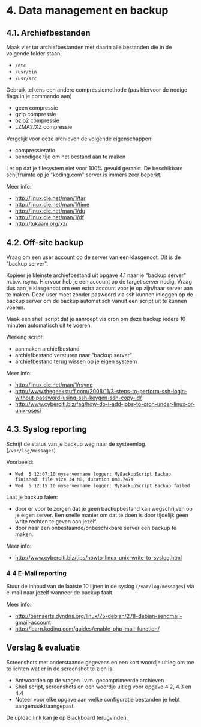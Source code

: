 # 4. Data management en backup

## 4.1. Archiefbestanden
Maak vier tar archiefbestanden met daarin alle bestanden die in de volgende folder staan:
 *  ``/etc``
 *  ``/usr/bin``
 *  ``/usr/src``
 
Gebruik telkens een andere compressiemethode (pas hiervoor de nodige flags in je commando aan)
 * geen compressie
 * gzip compressie
 * bzip2 compressie
 * LZMA2/XZ compressie

Vergelijk voor deze archieven de volgende eigenschappen:
 * compressieratio
 * benodigde tijd om het bestand aan te maken

Let op dat je filesystem niet voor 100% gevuld geraakt. 
De beschikbare schijfruimte op je "koding.com" server is immers zeer beperkt. 

Meer info:
 * http://linux.die.net/man/1/tar
 * http://linux.die.net/man/1/time
 * http://linux.die.net/man/1/du
 * http://linux.die.net/man/1/df
 * http://tukaani.org/xz/

## 4.2. Off-site backup
Vraag om een user account op de server van een klasgenoot. Dit is de "backup server".

Kopieer je kleinste archiefbestand uit opgave 4.1 naar je "backup server" m.b.v. rsync.
Hiervoor heb je een account op de target server nodig.
Vraag dus aan je klasgenoot om een extra account voor je op zijn/haar server aan te maken.
Deze user moet zonder paswoord via ssh kunnen inloggen op de backup server om de backup automatisch vanuit een script uit te kunnen voeren.

Maak een shell script dat je aanroept via cron om deze backup iedere 10 minuten automatisch uit te voeren.

Werking script:
 * aanmaken archiefbestand
 * archiefbestand versturen naar "backup server"
 * archiefbestand terug wissen op je eigen systeem

Meer info:
 * http://linux.die.net/man/1/rsync
 * http://www.thegeekstuff.com/2008/11/3-steps-to-perform-ssh-login-without-password-using-ssh-keygen-ssh-copy-id/
 * http://www.cyberciti.biz/faq/how-do-i-add-jobs-to-cron-under-linux-or-unix-oses/

## 4.3. Syslog reporting

Schrijf de status van je backup weg naar de systeemlog. (``/var/log/messages``)

Voorbeeld: 
 * ``Wed  5 12:07:10 myservername logger: MyBackupScript Backup finished: file size 34 MB, duration 0m3.747s``
 * ``Wed  5 12:15:10 myservername logger: MyBackupScript Backup failed``

Laat je backup falen:
 * door er voor te zorgen dat je geen backupbestand kan wegschrijven op je eigen server. Een snelle manier om dat te doen is door tijdelijk geen write rechten te geven aan jezelf.
 * door naar een onbestaande/onbeschikbare server een backup te maken.

Meer info:
 * http://www.cyberciti.biz/tips/howto-linux-unix-write-to-syslog.html

### 4.4 E-Mail reporting
Stuur de inhoud van de laatste 10 lijnen in de syslog (``/var/log/messages``) via e-mail naar jezelf wanneer de backup faalt.

Meer info:
 * http://bernaerts.dyndns.org/linux/75-debian/278-debian-sendmail-gmail-account
 * http://learn.koding.com/guides/enable-php-mail-function/

## Verslag & evaluatie
Screenshots met onderstaande gegevens en een kort woordje uitleg om toe te lichten wat er in de screenshot te zien is.
 * Antwoorden op de vragen i.v.m. gecomprimeerde archieven
 * Shell script, screenshots en een woordje uitleg voor opgave 4.2, 4.3 en 4.4
 * Noteer voor elke opgave aan welke configuratie bestanden je hebt aangemaakt/aangepast
 
De upload link kan je op Blackboard terugvinden.
